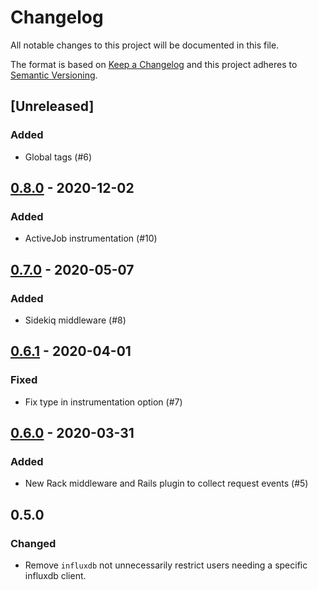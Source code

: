 # Changelog
All notable changes to this project will be documented in this file.

The format is based on [Keep a Changelog](http://keepachangelog.com/en/1.0.0/)
and this project adheres to [Semantic Versioning](http://semver.org/spec/v2.0.0.html).

## [Unreleased]
### Added
- Global tags (#6)

## [0.8.0] - 2020-12-02
### Added
- ActiveJob instrumentation (#10)

## [0.7.0] - 2020-05-07
### Added
- Sidekiq middleware (#8)

## [0.6.1] - 2020-04-01
### Fixed
- Fix type in instrumentation option (#7)

## [0.6.0] - 2020-03-31
### Added
- New Rack middleware and Rails plugin to collect request events (#5)

## 0.5.0
### Changed
- Remove `influxdb` not unnecessarily restrict users needing a specific influxdb client.

[0.8.0]: https://github.com/jgraichen/telegraf-ruby/compare/v0.7.0...v0.8.0
[0.7.0]: https://github.com/jgraichen/telegraf-ruby/compare/v0.6.1...v0.7.0
[0.6.1]: https://github.com/jgraichen/telegraf-ruby/compare/v0.6.0...v0.6.1
[0.6.0]: https://github.com/jgraichen/telegraf-ruby/compare/v0.5.0...v0.6.0
